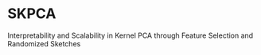 # SKPCA
Interpretability and Scalability in Kernel PCA through Feature Selection and Randomized Sketches
